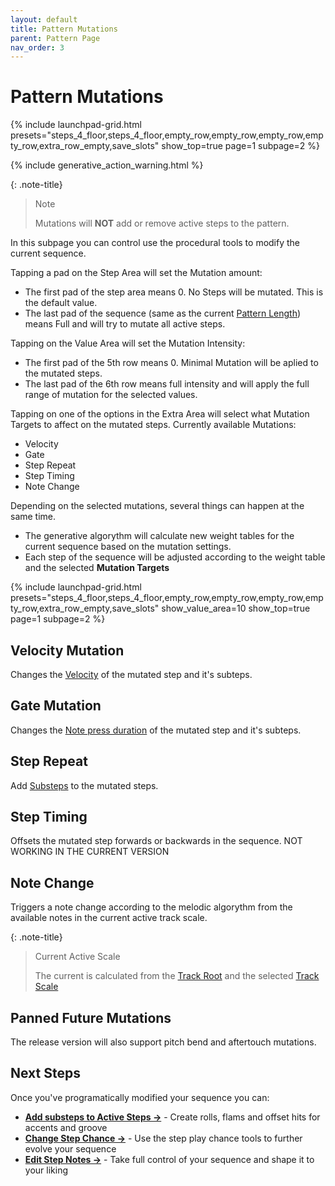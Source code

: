 ```yaml
---
layout: default
title: Pattern Mutations
parent: Pattern Page
nav_order: 3
---
```


# Pattern Mutations

{% include launchpad-grid.html presets="steps_4_floor,steps_4_floor,empty_row,empty_row,empty_row,empty_row,extra_row_empty,save_slots" show_top=true page=1 subpage=2 %}

{% include generative_action_warning.html %}

{: .note-title}
> Note
>
> Mutations will **NOT** add or remove active steps to the pattern.

In this subpage you can control use the procedural tools to modify the current sequence.

Tapping a pad on the Step Area will set the Mutation amount:

- The first pad of the step area means 0. No Steps will be mutated. This is the default value.
- The last pad of the sequence (same as the current [Pattern Length](pattern-length.html)) means Full and will try to mutate all active steps.

Tapping on the Value Area will set the Mutation Intensity:

- The first pad of the 5th row means 0. Minimal Mutation will be aplied to the mutated steps.
- The last pad of the 6th row means full intensity and will apply the full range of mutation for the selected values.

Tapping on one of the options in the Extra Area will select what Mutation Targets to affect on the mutated steps. Currently available Mutations:

- Velocity
- Gate
- Step Repeat
- Step Timing
- Note Change

Depending on the selected mutations, several things can happen at the same time.

- The generative algorythm will calculate new weight tables for the current sequence based on the mutation settings.
- Each step of the sequence will be adjusted according to the weight table and the selected **Mutation Targets**

{% include launchpad-grid.html presets="steps_4_floor,steps_4_floor,empty_row,empty_row,empty_row,empty_row,extra_row_empty,save_slots" show_value_area=10 show_top=true page=1 subpage=2 %}

## Velocity Mutation

Changes the [Velocity](../notes-page/notes-velocity.html) of the mutated step and it's subteps.

## Gate Mutation

Changes the [Note press duration](../notes-page/notes-gate.md) of the mutated step and it's subteps.

## Step Repeat

Add [Substeps](pattern-substeps.html) to the mutated steps.

## Step Timing

Offsets the mutated step forwards or backwards in the sequence.
NOT WORKING IN THE CURRENT VERSION

## Note Change

Triggers a note change according to the melodic algorythm from the available notes in the current active track scale.

{: .note-title}
> Current Active Scale
>
> The current is calculated from the [Track Root](../track-settings/root-note.html) and the selected [Track Scale](../track-settings/track-scale.html)

## Panned Future Mutations

The release version will also support pitch bend and aftertouch mutations.

## Next Steps

Once you've programatically modified your sequence you can:

- **[Add substeps to Active Steps →](pattern-substeps.html)** - Create rolls, flams and offset hits for accents and groove
- **[Change Step Chance →](pattern-chance.html)** - Use the step play chance tools to further evolve your sequence
- **[Edit Step Notes →](../notes-page/index.md)** - Take full control of your sequence and shape it to your liking
